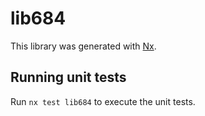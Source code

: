 # lib684

This library was generated with [Nx](https://nx.dev).

## Running unit tests

Run `nx test lib684` to execute the unit tests.
